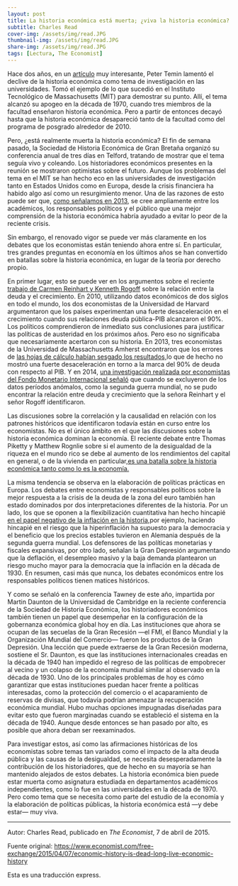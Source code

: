 ```yaml
---
layout: post
title: La historia económica está muerta; ¿viva la historia económica?
subtitle: Charles Read
cover-img: /assets/img/read.JPG
thumbnail-img: /assets/img/read.JPG
share-img: /assets/img/read.JPG
tags: [Lectura, The Economist]
---
```

Hace dos años, en un [artículo](https://dspace.mit.edu/bitstream/handle/1721.1/79063/Temin13-11a.pdf?sequence=4) muy interesante, Peter Temin lamentó el declive de la historia económica como tema de investigación en las universidades. Tomó el ejemplo de lo que sucedió en el Instituto Tecnológico de Massachusetts (MIT) para demostrar su punto. Allí, el tema alcanzó su apogeo en la década de 1970, cuando tres miembros de la facultad enseñaron historia económica. Pero a partir de entonces decayó hasta que la historia económica desapareció tanto de la facultad como del programa de posgrado alrededor de 2010.

Pero, ¿está realmente muerta la historia económica? El fin de semana pasado, la Sociedad de Historia Económica de Gran Bretaña organizó su conferencia anual de tres días en Telford, tratando de mostrar que el tema seguía vivo y coleando. Los historiadores económicos presentes en la reunión se mostraron optimistas sobre el futuro. Aunque los problemas del tema en el MIT se han hecho eco en las universidades de investigación tanto en Estados Unidos como en Europa, desde la crisis financiera ha habido algo así como un resurgimiento menor. Una de las razones de esto puede ser que, [como señalamos en 2013,](https://www.economist.com/free-exchange/2013/08/23/what-was-mercantilism) se cree ampliamente entre los académicos, los responsables políticos y el público que una mejor comprensión de la historia económica habría ayudado a evitar lo peor de la reciente crisis.

Sin embargo, el renovado vigor se puede ver más claramente en los debates que los economistas están teniendo ahora entre sí. En particular, tres grandes preguntas en economía en los últimos años se han convertido en batallas sobre la historia económica, en lugar de la teoría por derecho propio.

En primer lugar, esto se puede ver en los argumentos sobre el reciente [trabajo de Carmen Reinhart y Kenneth Rogoff](https://www.eleconomista.es/firmas/noticias/4800742/05/13/Reinhart-y-Rogoff-un-error-inocente.html) sobre la relación entre la deuda y el crecimiento. En 2010, utilizando datos económicos de dos siglos en todo el mundo, los dos economistas de la Universidad de Harvard argumentaron que los países experimentan una fuerte desaceleración en el crecimiento cuando sus relaciones deuda pública-PIB alcanzaron el 90%. Los políticos comprendieron de inmediato sus conclusiones para justificar las políticas de austeridad en los próximos años. Pero eso no significaba que necesariamente acertaron con su historia. En 2013, tres economistas de la Universidad de Massachusetts Amherst encontraron que los errores de [las hojas de cálculo habían sesgado los resultados,](https://www.economist.com/finance-and-economics/2013/04/20/the-90-question)lo que de hecho no mostró una fuerte desaceleración en torno a la marca del 90% de deuda con respecto al PIB. Y en 2014, [una investigación realizada por economistas del Fondo Monetario Internacional señaló](https://www.economist.com/finance-and-economics/2014/03/01/breaking-the-threshold) que cuando se excluyeron de los datos períodos anómalos, como la segunda guerra mundial, no se pudo encontrar la relación entre deuda y crecimiento que la señora Reinhart y el señor Rogoff identificaron.

Las discusiones sobre la correlación y la causalidad en relación con los patrones históricos que identificaron todavía están en curso entre los economistas. No es el único ámbito en el que las discusiones sobre la historia económica dominan la economía. El reciente debate entre Thomas Piketty y Matthew Rognlie sobre si el aumento de la desigualdad de la riqueza en el mundo rico se debe al aumento de los rendimientos del capital en general, o de la vivienda en particular,[es una batalla sobre la historia económica tanto como lo es la economía.](https://www.economist.com/free-exchange/2015/03/25/nimbys-in-the-twenty-first-century)

La misma tendencia se observa en la elaboración de políticas prácticas en Europa. Los debates entre economistas y responsables políticos sobre la mejor respuesta a la crisis de la deuda de la zona del euro también han estado dominados por dos interpretaciones diferentes de la historia. Por un lado, los que se oponen a la flexibilización cuantitativa han hecho hincapié [en el papel negativo de la inflación en la historia,](https://www.economist.com/free-exchange/2013/11/15/germanys-hyperinflation-phobia)por ejemplo, haciendo hincapié en el riesgo que la hiperinflación ha supuesto para la democracia y el beneficio que los precios estables tuvieron en Alemania después de la segunda guerra mundial. Los defensores de las políticas monetarias y fiscales expansivas, por otro lado, señalan la Gran Depresión argumentando que la deflación, el desempleo masivo y la baja demanda plantearon un riesgo mucho mayor para la democracia que la inflación en la década de 1930. En resumen, casi más que nunca, los debates económicos entre los responsables políticos tienen matices históricos.

Y como se señaló en la conferencia Tawney de este año, impartida por Martin Daunton de la Universidad de Cambridge en la reciente conferencia de la Sociedad de Historia Económica, los historiadores económicos también tienen un papel que desempeñar en la configuración de la gobernanza económica global hoy en día. Las instituciones que ahora se ocupan de las secuelas de la Gran Recesión —el FMI, el Banco Mundial y la Organización Mundial del Comercio— fueron los productos de la Gran Depresión. Una lección que puede extraerse de la Gran Recesión moderna, sostiene el Sr. Daunton, es que las instituciones internacionales creadas en la década de 1940 han impedido el regreso de las políticas de empobrecer al vecino y un colapso de la economía mundial similar al observado en la década de 1930. Uno de los principales problemas de hoy es cómo garantizar que estas instituciones puedan hacer frente a políticas interesadas, como la protección del comercio o el acaparamiento de reservas de divisas, que todavía podrían amenazar la recuperación económica mundial. Hubo muchas opciones impugnadas diseñadas para evitar esto que fueron marginadas cuando se estableció el sistema en la década de 1940. Aunque desde entonces se han pasado por alto, es posible que ahora deban ser reexaminados.

Para investigar estos, así como las afirmaciones históricas de los economistas sobre temas tan variados como el impacto de la alta deuda pública y las causas de la desigualdad, se necesita desesperadamente la contribución de los historiadores, que de hecho en su mayoría se han mantenido alejados de estos debates. La historia económica bien puede estar muerta como asignatura estudiada en departamentos académicos independientes, como lo fue en las universidades en la década de 1970. Pero como tema que se necesita como parte del estudio de la economía y la elaboración de políticas públicas, la historia económica está —y debe estar— muy viva.

----------------------------

Autor: Charles Read, publicado en *The Economist*, 7 de abril de 2015.

Fuente original: https://www.economist.com/free-exchange/2015/04/07/economic-history-is-dead-long-live-economic-history

Esta es una traducción express.
